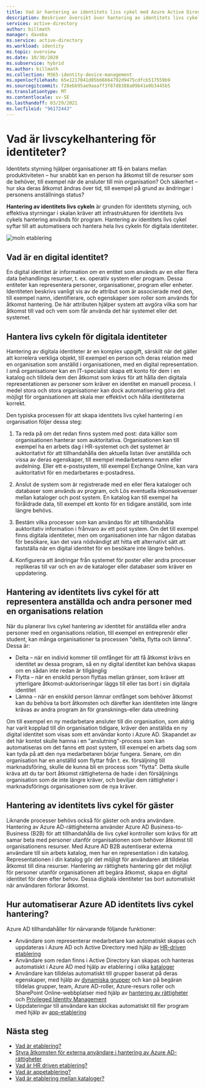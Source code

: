 ```yaml
---
title: Vad är hantering av identitets livs cykel med Azure Active Directory? | Microsoft Docs
description: Beskriver översikt över hantering av identitets livs cykeln.
services: active-directory
author: billmath
manager: daveba
ms.service: active-directory
ms.workload: identity
ms.topic: overview
ms.date: 10/30/2020
ms.subservice: hybrid
ms.author: billmath
ms.collection: M365-identity-device-management
ms.openlocfilehash: 65e1217041d85b66664792d9475cdfcb517559b9
ms.sourcegitcommit: f28ebb95ae9aaaff3f87d8388a09b41e0b3445b5
ms.translationtype: MT
ms.contentlocale: sv-SE
ms.lasthandoff: 03/29/2021
ms.locfileid: "96172443"
---
```

# <a name="what-is-identity-lifecycle-management"></a>Vad är livscykelhantering för identiteter?

Identitets styrning hjälper organisationer att få en balans mellan produktiviteten – hur snabbt kan en person ha åtkomst till de resurser som de behöver, till exempel när de ansluter till min organisation? Och säkerhet – hur ska deras åtkomst ändras över tid, till exempel på grund av ändringar i personens anställnings status?

**Hantering av identitets livs cykeln** är grunden för identitets styrning, och effektiva styrningar i skalan kräver att infrastrukturen för identitets livs cykels hantering används för program. Hantering av identitets livs cykel syftar till att automatisera och hantera hela livs cykeln för digitala identiteter. 

![moln etablering](media/what-is-provisioning/cloud-1.png)

## <a name="what-is-a-digital-identity"></a>Vad är en digital identitet?

En digital identitet är information om en entitet som används av en eller flera data behandlings resurser, t. ex. operativ system eller program. Dessa entiteter kan representera personer, organisationer, program eller enheter.  Identiteten beskrivs vanligt vis av de attribut som är associerade med den, till exempel namn, identifierare, och egenskaper som roller som används för åtkomst hantering.  De här attributen hjälper system att avgöra vilka som har åtkomst till vad och vem som får använda det här systemet eller det systemet.  

## <a name="managing-the-lifecycle-of-digital-identities"></a>Hantera livs cykeln för digitala identiteter

Hantering av digitala identiteter är en komplex uppgift, särskilt när det gäller att korrelera verkliga objekt, till exempel en person och deras relation med en organisation som anställd i organisationen, med en digital representation.    I små organisationer kan en IT-specialist skapa ett konto för dem i en katalog och tilldela dem den åtkomst som krävs för att hålla den digitala representationen av personer som kräver en identitet en manuell process.  I medel stora och stora organisationer kan dock automatisering göra det möjligt för organisationen att skala mer effektivt och hålla identiteterna korrekt.

Den typiska processen för att skapa identitets livs cykel hantering i en organisation följer dessa steg:

1. Ta reda på om det redan finns system med post: data källor som organisationen hanterar som auktoritativa.  Organisationen kan till exempel ha en arbets dag i HR-systemet och det systemet är auktoritativt för att tillhandahålla den aktuella listan över anställda och vissa av deras egenskaper, till exempel medarbetarens namn eller avdelning.  Eller ett e-postsystem, till exempel Exchange Online, kan vara auktoritativt för en medarbetares e-postadress.

2. Anslut de system som är registrerade med en eller flera kataloger och databaser som används av program, och Lös eventuella inkonsekvenser mellan kataloger och post system. En katalog kan till exempel ha föråldrade data, till exempel ett konto för en tidigare anställd, som inte längre behövs. 

3. Bestäm vilka processer som kan användas för att tillhandahålla auktoritativ information i frånvaro av ett post system.  Om det till exempel finns digitala identiteter, men om organisationen inte har någon databas för besökare, kan det vara nödvändigt att hitta ett alternativt sätt att fastställa när en digital identitet för en besökare inte längre behövs.

4. Konfigurera att ändringar från systemet för poster eller andra processer replikeras till var och en av de kataloger eller databaser som kräver en uppdatering.

## <a name="identity-lifecycle-management-for-representing-employees-and-other-individuals-with-an-organizational-relationship"></a>Hantering av identitets livs cykel för att representera anställda och andra personer med en organisations relation

När du planerar livs cykel hantering av identitet för anställda eller andra personer med en organisations relation, till exempel en entreprenör eller student, kan många organisationer ta processen "delta, flytta och lämna".  Dessa är:
    
   - Delta – när en individ kommer till omfånget för att få åtkomst krävs en identitet av dessa program, så en ny digital identitet kan behöva skapas om en sådan inte redan är tillgänglig
   - Flytta – när en enskild person flyttas mellan gränser, som kräver att ytterligare åtkomst-auktoriseringar läggs till eller tas bort i sin digitala identitet
   - Lämna – när en enskild person lämnar omfånget som behöver åtkomst kan du behöva ta bort åtkomsten och därefter kan identiteten inte längre krävas av andra program än för gransknings-eller data utredning

Om till exempel en ny medarbetare ansluter till din organisation, som aldrig har varit kopplad till din organisation tidigare, kräver den anställda en ny digital identitet som visas som ett användar konto i Azure AD.  Skapandet av det här kontot skulle hamna i en "anslutning"-process som kan automatiseras om det fanns ett post system, till exempel en arbets dag som kan tyda på att den nya medarbetaren börjar fungera.  Senare, om din organisation har en anställd som flyttar från t. ex. försäljning till marknadsföring, skulle de kunna bli en process som "flytta".  Detta skulle kräva att du tar bort åtkomst rättigheterna de hade i den försäljnings organisation som de inte längre kräver, och beviljar dem rättigheter i marknadsförings organisationen som de nya kräver.

## <a name="identity-lifecycle-management-for-guests"></a>Hantering av identitets livs cykel för gäster

Liknande processer behövs också för gäster och andra användare.  Hantering av Azure AD-rättigheterna använder Azure AD Business-to-Business (B2B) för att tillhandahålla de livs cykel kontroller som krävs för att samar beta med personer utanför organisationen som behöver åtkomst till organisationens resurser. Med Azure AD B2B autentiserar externa användare till sin arbets katalog, men har en representation i din katalog. Representationen i din katalog gör det möjligt för användaren att tilldelas åtkomst till dina resurser.  Hantering av rättighets hantering gör det möjligt för personer utanför organisationen att begära åtkomst, skapa en digital identitet för dem efter behov. Dessa digitala identiteter tas bort automatiskt när användaren förlorar åtkomst.  

## <a name="how-does-azure-ad-automate-identity-lifecycle-management"></a>Hur automatiserar Azure AD identitets livs cykel hantering?

Azure AD tillhandahåller för närvarande följande funktioner:

* Användare som representerar medarbetare kan automatiskt skapas och uppdateras i Azure AD och Active Directory med hjälp av [HR-driven etablering](what-is-hr-driven-provisioning.md)
* Användare som redan finns i Active Directory kan skapas och hanteras automatiskt i Azure AD med hjälp av etablering i olika [kataloger](what-is-inter-directory-provisioning.md)
* Användare kan tilldelas automatiskt till grupper baserat på deras egenskaper, med hjälp av [dynamiska grupper](../external-identities/use-dynamic-groups.md#what-are-dynamic-groups) och kan på begäran tilldelas grupper, team, Azure AD-roller, Azure-resurs roller och SharePoint Online-webbplatser med hjälp av [hantering av rättigheter](entitlement-management-scenarios.md) och [Privileged Identity Management](../privileged-identity-management/pim-configure.md)
* Uppdateringar till användare kan skickas automatiskt till fler program med hjälp av [app-etablering](what-is-app-provisioning.md)

## <a name="next-steps"></a>Nästa steg 

- [Vad är etablering?](what-is-provisioning.md)
- [Styra åtkomsten för externa användare i hantering av Azure AD-rättigheter](./entitlement-management-external-users.md)
- [Vad är HR driven etablering?](what-is-hr-driven-provisioning.md)
- [Vad är appetablering?](what-is-app-provisioning.md)
- [Vad är etablering mellan kataloger?](what-is-inter-directory-provisioning.md)